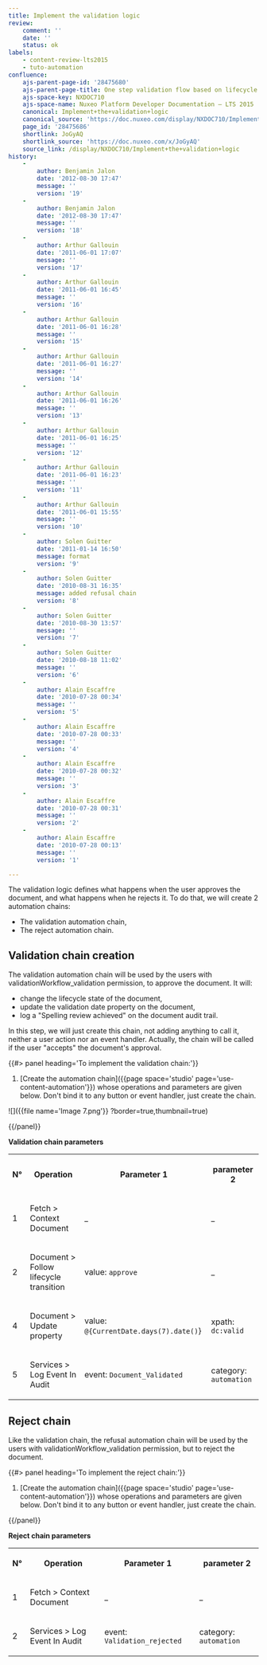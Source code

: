 ```yaml
---
title: Implement the validation logic
review:
    comment: ''
    date: ''
    status: ok
labels:
    - content-review-lts2015
    - tuto-automation
confluence:
    ajs-parent-page-id: '28475680'
    ajs-parent-page-title: One step validation flow based on lifecycle only
    ajs-space-key: NXDOC710
    ajs-space-name: Nuxeo Platform Developer Documentation — LTS 2015
    canonical: Implement+the+validation+logic
    canonical_source: 'https://doc.nuxeo.com/display/NXDOC710/Implement+the+validation+logic'
    page_id: '28475686'
    shortlink: JoGyAQ
    shortlink_source: 'https://doc.nuxeo.com/x/JoGyAQ'
    source_link: /display/NXDOC710/Implement+the+validation+logic
history:
    - 
        author: Benjamin Jalon
        date: '2012-08-30 17:47'
        message: ''
        version: '19'
    - 
        author: Benjamin Jalon
        date: '2012-08-30 17:47'
        message: ''
        version: '18'
    - 
        author: Arthur Gallouin
        date: '2011-06-01 17:07'
        message: ''
        version: '17'
    - 
        author: Arthur Gallouin
        date: '2011-06-01 16:45'
        message: ''
        version: '16'
    - 
        author: Arthur Gallouin
        date: '2011-06-01 16:28'
        message: ''
        version: '15'
    - 
        author: Arthur Gallouin
        date: '2011-06-01 16:27'
        message: ''
        version: '14'
    - 
        author: Arthur Gallouin
        date: '2011-06-01 16:26'
        message: ''
        version: '13'
    - 
        author: Arthur Gallouin
        date: '2011-06-01 16:25'
        message: ''
        version: '12'
    - 
        author: Arthur Gallouin
        date: '2011-06-01 16:23'
        message: ''
        version: '11'
    - 
        author: Arthur Gallouin
        date: '2011-06-01 15:55'
        message: ''
        version: '10'
    - 
        author: Solen Guitter
        date: '2011-01-14 16:50'
        message: format
        version: '9'
    - 
        author: Solen Guitter
        date: '2010-08-31 16:35'
        message: added refusal chain
        version: '8'
    - 
        author: Solen Guitter
        date: '2010-08-30 13:57'
        message: ''
        version: '7'
    - 
        author: Solen Guitter
        date: '2010-08-18 11:02'
        message: ''
        version: '6'
    - 
        author: Alain Escaffre
        date: '2010-07-28 00:34'
        message: ''
        version: '5'
    - 
        author: Alain Escaffre
        date: '2010-07-28 00:33'
        message: ''
        version: '4'
    - 
        author: Alain Escaffre
        date: '2010-07-28 00:32'
        message: ''
        version: '3'
    - 
        author: Alain Escaffre
        date: '2010-07-28 00:31'
        message: ''
        version: '2'
    - 
        author: Alain Escaffre
        date: '2010-07-28 00:13'
        message: ''
        version: '1'

---
```

The validation logic defines what happens when the user approves the document, and what happens when he rejects it. To do that, we will create 2 automation chains:

*   The validation automation chain,
*   The reject automation chain.

## Validation chain creation

The validation automation chain will be used by the users with validationWorkflow_validation permission, to approve the document. It will:

*   change the lifecycle state of the document,
*   update the validation date property on the document,
*   log a "Spelling review achieved" on the document audit trail.

In this step, we will just create this chain, not adding anything to call it, neither a user action nor an event handler. Actually, the chain will be called if the user "accepts" the document's approval.

{{#> panel heading='To implement the validation chain:'}}

1.  [Create the automation chain]({{page space='studio' page='use-content-automation'}}) whose operations and parameters are given below. Don't bind it to any button or event handler, just create the chain.

![]({{file name='Image 7.png'}} ?border=true,thumbnail=true)

{{/panel}}

**Validation chain parameters**

<table><tbody><tr><th colspan="1">

N&deg;

</th><th colspan="1">

Operation

</th><th colspan="1">

Parameter 1

</th><th colspan="1">

parameter 2

</th></tr><tr><td colspan="1">

1

</td><td colspan="1">

Fetch > Context Document

</td><td colspan="1">

_

</td><td colspan="1">

_

</td></tr><tr><td colspan="1">

2

</td><td colspan="1">

Document > Follow lifecycle transition

</td><td colspan="1">

value: `approve`

</td><td colspan="1">

_

</td></tr><tr><td colspan="1">

4

</td><td colspan="1">

Document > Update property

</td><td colspan="1">

value: `@{CurrentDate.days(7).date()`}

</td><td colspan="1">

xpath: `dc:valid`

</td></tr><tr><td colspan="1">

5

</td><td colspan="1">

Services > Log Event In Audit

</td><td colspan="1">

event: `Document_Validated`

</td><td colspan="1">

category: `automation`

</td></tr></tbody></table>

## Reject chain

Like the validation chain, the refusal automation chain will be used by the users with validationWorkflow_validation permission, but to reject the document.

{{#> panel heading='To implement the reject chain:'}}

1.  [Create the automation chain]({{page space='studio' page='use-content-automation'}}) whose operations and parameters are given below. Don't bind it to any button or event handler, just create the chain.

{{/panel}}

**Reject chain parameters**

<table><tbody><tr><th colspan="1">

N&deg;

</th><th colspan="1">

Operation

</th><th colspan="1">

Parameter 1

</th><th colspan="1">

parameter 2

</th></tr><tr><td colspan="1">

1

</td><td colspan="1">

Fetch > Context Document

</td><td colspan="1">

_

</td><td colspan="1">

_

</td></tr><tr><td colspan="1">

2

</td><td colspan="1">

Services > Log Event In Audit

</td><td colspan="1">

event: `Validation_rejected`

</td><td colspan="1">

category: `automation`

</td></tr></tbody></table>